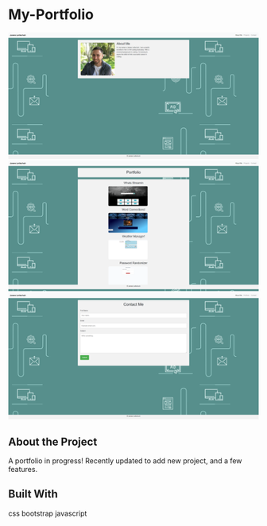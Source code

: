 # My-Portfolio

![alt_text](./Assets/Images/about-me.png)
![alt_text](./Assets/Images/portfolio.png)
![alt_text](./Assets/Images/contact.png)

## About the Project

A portfolio in progress! Recently updated to add new project, and a few features.

## Built With
css
bootstrap
javascript